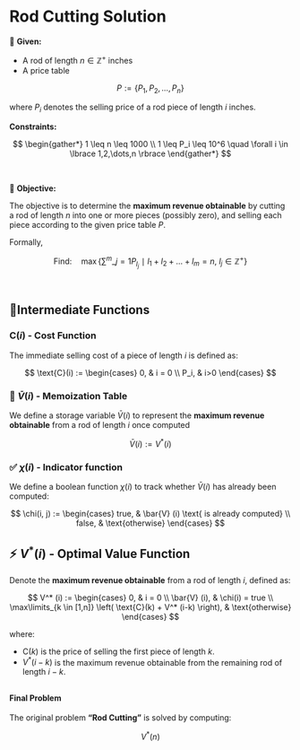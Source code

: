 # Rod Cutting Solution

📝 **Given:**

- A rod of length $n \in ℤ^+$ inches
- A price table

$$
P := \lbrace P_1, P_2, \dots, P_n \rbrace
$$

where $P_i$ denotes the selling price of a rod piece of length $i$ inches.


**Constraints:**

$$
\begin{gather*}
1 \leq n \leq 1000 \\
1 \leq P_i \leq 10^6 \quad \forall i \in \lbrace 1,2,\dots,n \rbrace
\end{gather*}
$$

<br>

🎯 **Objective:**

The objective is to determine the **maximum revenue obtainable** by cutting a rod of length $n$ into one or more pieces (possibly zero), and selling each piece according to the given price table $P$.

Formally,

$$
\text{Find:} \quad \max \left\lbrace \sum^m\_{j=1} P_{l_j} \ \mid \ l_1 + l_2 + \dots + l_m = n, \ l_j \in ℤ^+ \right\rbrace
$$

<br>


## 🔹Intermediate Functions

### $\text{C}(i)$ - Cost Function
The immediate selling cost of a piece of length $i$ is defined as:

$$
\text{C}(i) := 
\begin{cases}
0, & i = 0 \\
P_i, & i>0
\end{cases}
$$

### 💾 $\bar{V}(i)$ - Memoization Table
We define a storage variable $\bar{V}(i)$ to represent the **maximum revenue obtainable** from a rod of length $i$ once computed

$$
\bar{V}(i) := V^* (i)
$$

### ✅ $\chi(i)$ - Indicator function
We define a boolean function $\chi(i)$ to track whether $\bar{V}(i)$ has already been computed:

$$
  \chi(i, j) := 
  \begin{cases}
  true,  & \bar{V} (i) \text{ is already computed} \\
  false, & \text{otherwise}
  \end{cases}
$$


## ⚡ $V^* (i)$ - Optimal Value Function
Denote the **maximum revenue obtainable** from a rod of length $i$, defined as:

$$
V^* (i) :=
\begin{cases}
0, & i = 0 \\
\bar{V} (i), & \chi(i) = true \\
\max\limits_{k \in [1,n]} \left( \text{C}(k) + V^* (i-k) \right), & \text{otherwise}
\end{cases}
$$

where:
- $\text{C}(k)$ is the price of selling the first piece of length $k$.
- $V^* (i-k)$ is the maximum revenue obtainable from the remaining rod of length $i-k$.

##

#### Final Problem

The original problem **“Rod Cutting”** is solved by computing:

$$ 
V^* (n)
$$

